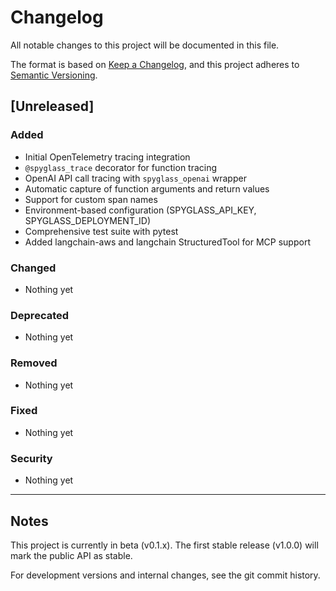 # Changelog

All notable changes to this project will be documented in this file.

The format is based on [Keep a Changelog](https://keepachangelog.com/en/1.0.0/),
and this project adheres to [Semantic Versioning](https://semver.org/spec/v2.0.0.html).

## [Unreleased]

### Added
- Initial OpenTelemetry tracing integration
- `@spyglass_trace` decorator for function tracing
- OpenAI API call tracing with `spyglass_openai` wrapper
- Automatic capture of function arguments and return values
- Support for custom span names
- Environment-based configuration (SPYGLASS_API_KEY, SPYGLASS_DEPLOYMENT_ID)
- Comprehensive test suite with pytest
- Added langchain-aws and langchain StructuredTool for MCP support

### Changed
- Nothing yet

### Deprecated
- Nothing yet

### Removed
- Nothing yet

### Fixed
- Nothing yet

### Security
- Nothing yet

---

## Notes

This project is currently in beta (v0.1.x). The first stable release (v1.0.0) will mark the public API as stable.

For development versions and internal changes, see the git commit history.
